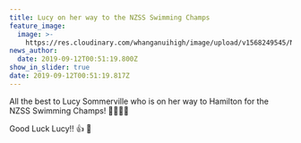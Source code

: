 ```yaml
---
title: Lucy on her way to the NZSS Swimming Champs
feature_image:
  image: >-
    https://res.cloudinary.com/whanganuihigh/image/upload/v1568249545/News/Lucy-Sommerville-with-poster.jpg
news_author:
  date: 2019-09-12T00:51:19.800Z
show_in_slider: true
date: 2019-09-12T00:51:19.817Z
---
```

All the best to Lucy Sommerville who is on her way to Hamilton for the NZSS Swimming Champs! 🏊‍♀️🏊‍♀️



Good Luck Lucy!! 👍 🙂
